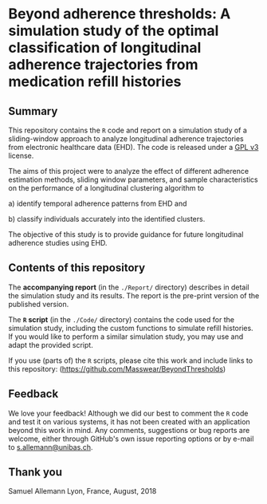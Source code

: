 # Beyond adherence thresholds: A simulation study of the optimal classification of longitudinal adherence trajectories from medication refill histories

## Summary

This repository contains the `R` code and report on a simulation study of a sliding-window approach to analyze longitudinal adherence trajectories from electronic healthcare data (EHD). 
The code is released under a [GPL v3](https://www.gnu.org/licenses/gpl-3.0.en.html) license.

The aims of this project were to analyze the effect of different adherence estimation methods, sliding window parameters, and sample characteristics on the performance of a longitudinal clustering algorithm to

a) identify temporal adherence patterns from EHD and

b) classify individuals accurately into the identified clusters. 

The objective of this study is to provide guidance for future longitudinal adherence studies using EHD.

## Contents of this repository

The **accompanying report** (in the `./Report/` directory) describes in detail the simulation study and its results.
The report is the pre-print version of the published version.

The **`R` script** (in the `./Code/` directory) contains the code used for the simulation study, including the custom functions to simulate refill histories.
If you would like to perform a similar simulation study, you may use and adapt the provided script.

If you use (parts of) the `R` scripts, please cite this work and include links to this repository: (https://github.com/Masswear/BeyondThresholds) 

## Feedback

We love your feedback! Although we did our best to comment the `R` code and test it on various systems, it has not been created with an application beyond this work in mind. 
Any comments, suggestions or bug reports are welcome, either through GitHub's own issue reporting options or by e-mail to <s.allemann@unibas.ch>. 

## Thank you

Samuel Allemann
Lyon, France, August, 2018


